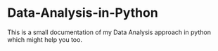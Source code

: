 # Data-Analysis-in-Python
This is a small documentation of my Data Analysis approach in python which might help you too.
